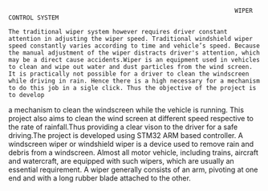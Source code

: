                                                                    WIPER CONTROL SYSTEM 
                                                                   
    The traditional wiper system however requires driver constant attention in adjusting the wiper speed. Traditional windshield wiper speed constantly varies according to time and vehicle’s speed. Because the manual adjustment of the wiper distracts driver's attention, which may be a direct cause accidents.Wiper is an equipment used in vehicles to clean and wipe out water and dust particles from the wind screen. It is practically not possible for a driver to clean the windscreen while driving in rain. Hence there is a high necessary for a mechanism to do this job in a sigle click. Thus the objective of the project is to develop
a mechanism to clean the windscreen while the  vehicle is running. This project also aims to clean the wind screen at different speed respective to the rate of rainfall.Thus providing a clear vison to the driver for a safe driving.The project is developed using STM32 ARM based controller. A windscreen wiper or windshield wiper is a device used to remove rain and debris from a windscreen. Almost all motor vehicle, including trains, aircraft and watercraft, are equipped with such wipers, which are usually an essential requirement. A wiper generally consists of an arm, pivoting at one end and with a long rubber blade attached to the other.
